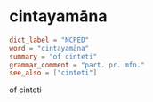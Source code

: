 # cintayamāna

``` toml
dict_label = "NCPED"
word = "cintayamāna"
summary = "of cinteti"
grammar_comment = "part. pr. mfn."
see_also = ["cinteti"]
```

of cinteti

